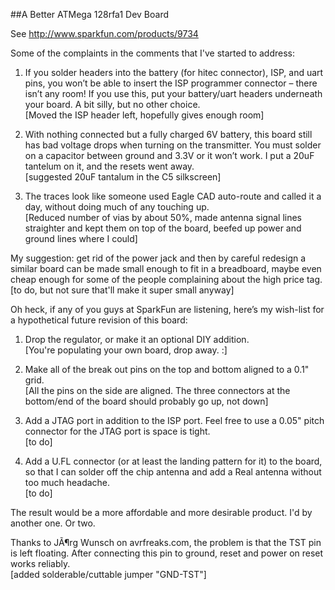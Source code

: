 ##A  Better ATMega 128rfa1 Dev Board

See http://www.sparkfun.com/products/9734


Some of the complaints in the comments that I've started to address:

1) If you solder headers into the battery (for hitec connector), ISP,
and uart pins, you won’t be able to insert the ISP programmer
connector – there isn’t any room! If you use this, put your
battery/uart headers underneath your board. A bit silly, but no other
choice.  
[Moved the ISP header left, hopefully gives enough room]

2) With nothing connected but a fully charged 6V battery, this board still has bad voltage drops when turning on the transmitter. You must solder on a capacitor between ground and 3.3V or it won’t work. I put a 20uF tantelum on it, and the resets went away.
<br>[suggested 20uF tantalum in the C5 silkscreen]

4) The traces look like someone used Eagle CAD auto-route and called it a day, without doing much of any touching up.
<br>[Reduced number of vias by about 50%, made antenna signal lines straighter and kept them on top of the board, beefed up power and ground lines where I could]

My suggestion: get rid of the power jack and then by careful redesign a similar board can be made small enough to fit in a breadboard, maybe even cheap enough for some of the people complaining about the high price tag.
<br>[to do, but not sure that'll make it super small anyway]

Oh heck, if any of you guys at SparkFun are listening, here’s my wish-list for a hypothetical future revision of this board:
1) Drop the regulator, or make it an optional DIY addition.
<br>[You're populating your own board, drop away.  :]

2) Make all of the break out pins on the top and bottom aligned to a 0.1" grid.
<br>[All the pins on the side are aligned.  The three connectors at the bottom/end of the board should probably go up, not down]

3) Add a JTAG port in addition to the ISP port. Feel free to use a 0.05" pitch connector for the JTAG port is space is tight.
<br>[to do]

4) Add a U.FL connector (or at least the landing pattern for it) to the board, so that I can solder off the chip antenna and add a Real antenna without too much headache.
<br>[to do]

The result would be a more affordable and more desirable product. I'd by another one. Or two.

Thanks to JÃ¶rg Wunsch on avrfreaks.com, the problem is that the TST
pin is left floating. After connecting this pin to ground, reset and
power on reset works reliably.
<br>[added solderable/cuttable jumper "GND-TST"]
